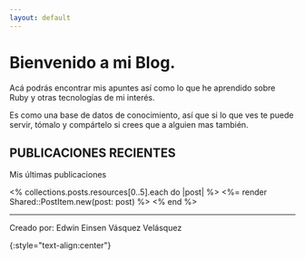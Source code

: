 ```yaml
---
layout: default
---
```


<h1 class="dark:text-white">Bienvenido a mi Blog.</h1>

Acá podrás encontrar mis apuntes así como lo que he aprendido sobre Ruby y otras tecnologías de mi interés.

Es como una base de datos de conocimiento, así que si lo que ves te puede servir, tómalo y compártelo si crees que a alguien mas también.

<h2 class="dark:text-white">PUBLICACIONES RECIENTES</h2>

Mis últimas publicaciones

<div class="mt-10 space-y-10 border-t border-gray-200 pt-10 not-prose dark:text-white">
  <% collections.posts.resources[0..5].each do |post| %>
    <%= render Shared::PostItem.new(post: post) %>
  <% end %>
</div>

----

<div class="dark:text-white">
  <p>Creado por: Edwin Einsen Vásquez Velásquez</p>
</div>
{:style="text-align:center"}
